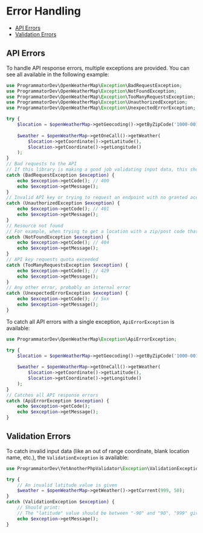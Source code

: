 # Error Handling

- [API Errors](#api-errors)
- [Validation Errors](#validation-errors)

## API Errors

To handle API response errors, multiple exceptions are provided. You can see all available in the following example:

```php
use ProgrammatorDev\OpenWeatherMap\Exception\BadRequestException;
use ProgrammatorDev\OpenWeatherMap\Exception\NotFoundException;
use ProgrammatorDev\OpenWeatherMap\Exception\TooManyRequestsException;
use ProgrammatorDev\OpenWeatherMap\Exception\UnauthorizedException;
use ProgrammatorDev\OpenWeatherMap\Exception\UnexpectedErrorException;

try {
    $location = $openWeatherMap->getGeocoding()->getByZipCode('1000-001', 'pt');
    
    $weather = $openWeatherMap->getOneCall()->getWeather(
        $location->getCoordinate()->getLatitude(),
        $location->getCoordinate()->getLongitude()
    );
}
// Bad requests to the API
// If this library is making a good job validating input data, this should not happen
catch (BadRequestException $exception) {
    echo $exception->getCode(); // 400
    echo $exception->getMessage();
}
// Invalid API key or trying to request an endpoint with no granted access
catch (UnauthorizedException $exception) {
    echo $exception->getCode(); // 401
    echo $exception->getMessage();
}
// Resource not found
// For example, when trying to get a location with a zip/post code that does not exist
catch (NotFoundException $exception) {
    echo $exception->getCode(); // 404
    echo $exception->getMessage();
}
// API key requests quota exceeded
catch (TooManyRequestsException $exception) {
    echo $exception->getCode(); // 429
    echo $exception->getMessage();
}
// Any other error, probably an internal error
catch (UnexpectedErrorException $exception) {
    echo $exception->getCode(); // 5xx
    echo $exception->getMessage();
}
```

To catch all API errors with a single exception, `ApiErrorException` is available:

```php
use ProgrammatorDev\OpenWeatherMap\Exception\ApiErrorException;

try {
    $location = $openWeatherMap->getGeocoding()->getByZipCode('1000-001', 'pt');
    
    $weather = $openWeatherMap->getOneCall()->getWeather(
        $location->getCoordinate()->getLatitude(),
        $location->getCoordinate()->getLongitude()
    );
}
// Catches all API response errors
catch (ApiErrorException $exception) {
    echo $exception->getCode();
    echo $exception->getMessage();
}
```

## Validation Errors

To catch invalid input data (like an out of range coordinate, blank location name, etc.), the `ValidationException` is available:

```php
use ProgrammatorDev\YetAnotherPhpValidator\Exception\ValidationException;

try {
    // An invalid latitude value is given
    $weather = $openWeatherMap->getWeather()->getCurrent(999, 50);
}
catch (ValidationException $exception) {
    // Should print:
    // The "latitude" value should be between "-90" and "90", "999" given.
    echo $exception->getMessage();
}
```